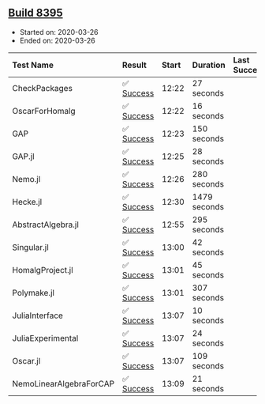 ## [Build 8395](https://oscarci.mathematik.uni-kl.de/job/oscar/8395/)

* Started on: 2020-03-26
* Ended on: 2020-03-26

| Test Name    | Result | Start | Duration | Last Success | First Failure |
|:-------------|:-------|:------|:---------|:-------------|:--------------|
| CheckPackages | ✅ [Success](https://oscarci.mathematik.uni-kl.de/job/oscar/8395/artifact/logs/build-8395/CheckPackages.log) | 12:22 | 27 seconds |  |  |
| OscarForHomalg | ✅ [Success](https://oscarci.mathematik.uni-kl.de/job/oscar/8395/artifact/logs/build-8395/OscarForHomalg.log) | 12:22 | 16 seconds |  |  |
| GAP | ✅ [Success](https://oscarci.mathematik.uni-kl.de/job/oscar/8395/artifact/logs/build-8395/GAP.log) | 12:23 | 150 seconds |  |  |
| GAP.jl | ✅ [Success](https://oscarci.mathematik.uni-kl.de/job/oscar/8395/artifact/logs/build-8395/GAP.jl.log) | 12:25 | 28 seconds |  |  |
| Nemo.jl | ✅ [Success](https://oscarci.mathematik.uni-kl.de/job/oscar/8395/artifact/logs/build-8395/Nemo.jl.log) | 12:26 | 280 seconds |  |  |
| Hecke.jl | ✅ [Success](https://oscarci.mathematik.uni-kl.de/job/oscar/8395/artifact/logs/build-8395/Hecke.jl.log) | 12:30 | 1479 seconds |  |  |
| AbstractAlgebra.jl | ✅ [Success](https://oscarci.mathematik.uni-kl.de/job/oscar/8395/artifact/logs/build-8395/AbstractAlgebra.jl.log) | 12:55 | 295 seconds |  |  |
| Singular.jl | ✅ [Success](https://oscarci.mathematik.uni-kl.de/job/oscar/8395/artifact/logs/build-8395/Singular.jl.log) | 13:00 | 42 seconds |  |  |
| HomalgProject.jl | ✅ [Success](https://oscarci.mathematik.uni-kl.de/job/oscar/8395/artifact/logs/build-8395/HomalgProject.jl.log) | 13:01 | 45 seconds |  |  |
| Polymake.jl | ✅ [Success](https://oscarci.mathematik.uni-kl.de/job/oscar/8395/artifact/logs/build-8395/Polymake.jl.log) | 13:01 | 307 seconds |  |  |
| JuliaInterface | ✅ [Success](https://oscarci.mathematik.uni-kl.de/job/oscar/8395/artifact/logs/build-8395/JuliaInterface.log) | 13:07 | 10 seconds |  |  |
| JuliaExperimental | ✅ [Success](https://oscarci.mathematik.uni-kl.de/job/oscar/8395/artifact/logs/build-8395/JuliaExperimental.log) | 13:07 | 24 seconds |  |  |
| Oscar.jl | ✅ [Success](https://oscarci.mathematik.uni-kl.de/job/oscar/8395/artifact/logs/build-8395/Oscar.jl.log) | 13:07 | 109 seconds |  |  |
| NemoLinearAlgebraForCAP | ✅ [Success](https://oscarci.mathematik.uni-kl.de/job/oscar/8395/artifact/logs/build-8395/NemoLinearAlgebraForCAP.log) | 13:09 | 21 seconds |  |  |
